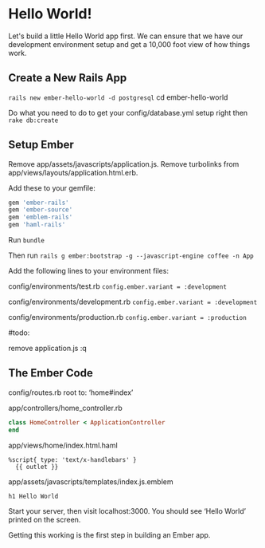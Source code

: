 # Hello World!

Let's build a little Hello World app first. We can ensure that we have our development environment setup and get a 10,000 foot view of how things work.

## Create a New Rails App

`rails new ember-hello-world -d postgresql`
cd ember-hello-world

Do what you need to do to get your config/database.yml setup right then
`rake db:create`

## Setup Ember

Remove app/assets/javascripts/application.js.
Remove turbolinks from app/views/layouts/application.html.erb.

Add these to your gemfile:

```ruby
gem 'ember-rails'
gem 'ember-source'
gem 'emblem-rails'
gem 'haml-rails'
```

Run `bundle`

Then run `rails g ember:bootstrap -g --javascript-engine coffee -n App`

Add the following lines to your environment files:

config/environments/test.rb
`config.ember.variant = :development`

config/environments/development.rb
`config.ember.variant = :development`

config/environments/production.rb
`config.ember.variant = :production`

#todo:

remove application.js
:q


## The Ember Code

config/routes.rb
root to: ‘home#index’

app/controllers/home_controller.rb

```ruby
class HomeController < ApplicationController
end
```

app/views/home/index.html.haml

```haml
%script{ type: 'text/x-handlebars' }
  {{ outlet }}
```

app/assets/javascripts/templates/index.js.emblem

```
h1 Hello World
```

Start your server, then visit localhost:3000. You should see ‘Hello World’ printed on the
screen.

Getting this working is the first step in building an Ember app.
